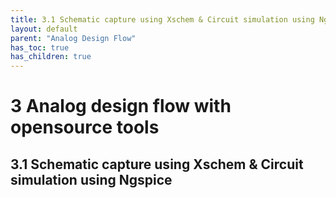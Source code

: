 ```yaml
---
title: 3.1 Schematic capture using Xschem & Circuit simulation using Ngspice
layout: default
parent: "Analog Design Flow"
has_toc: true
has_children: true
---
```


# 3 Analog design flow with opensource tools

## 3.1 Schematic capture using Xschem & Circuit simulation using Ngspice
